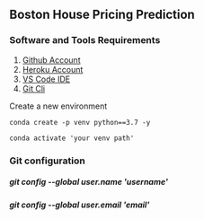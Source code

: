 ## Boston House Pricing Prediction

### Software and Tools Requirements

1. [Github Account](https://github.com)
2. [Heroku Account](https://heroku.com)
3. [VS Code IDE](https://code.visualstudio.com)
4. [Git Cli](https://git-scm.com/book/en/v2/Getting-Started-The-Command-Line)

Create a new environment

```
conda create -p venv python==3.7 -y
```

```
conda activate 'your venv path'
```

### Git configuration
##### git config --global user.name 'username'
##### git config --global user.email 'email'